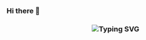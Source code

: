 ### Hi there 👋


<!-- <p align="left"> <img src="https://komarev.com/ghpvc/?username=vruddhikapre&label=Profile%20views&color=0e75b6&style=flat" alt="vruddhikapre" /> </p>

<h1 align="center">Hi , I'm Vruddhi <img src="https://media.giphy.com/media/hvRJCLFzcasrR4ia7z/giphy.gif" width="35"></h1>
 -->

<h3 align="center" <a href="https://git.io/typing-svg"><img src="https://readme-typing-svg.demolab.com?font=monoscope&weight=500&size=30&duration=3000&pause=800&center=true&vCenter=true&width=435&lines=Hi+there%2C+I'm+Vruddhi+;I+hope+you're+doing+well;Enjoy+your+time+%3A)" alt="Typing SVG" /></a></h3>

 

